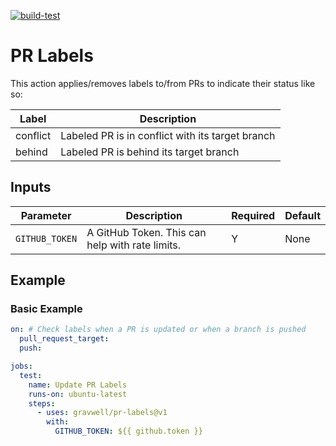 [![build-test](https://github.com/gravwell/pr-labels/actions/workflows/test.yml/badge.svg)](https://github.com/gravwell/pr-labels/actions/workflows/test.yml)

# PR Labels

This action applies/removes labels to/from PRs to indicate their status like so:

| Label     | Description                                      |
| --------- | ------------------------------------------------ |
| conflict | Labeled PR is in conflict with its target branch |
| behind    | Labeled PR is behind its target branch           |

## Inputs

| Parameter      | Description                                     | Required | Default |
| -------------- | ----------------------------------------------- | -------- | ------- |
| `GITHUB_TOKEN` | A GitHub Token. This can help with rate limits. | Y        | None    |

## Example

### Basic Example

```yaml
on: # Check labels when a PR is updated or when a branch is pushed
  pull_request_target:
  push:

jobs:
  test:
    name: Update PR Labels
    runs-on: ubuntu-latest
    steps:
      - uses: gravwell/pr-labels@v1
        with:
          GITHUB_TOKEN: ${{ github.token }}
```
